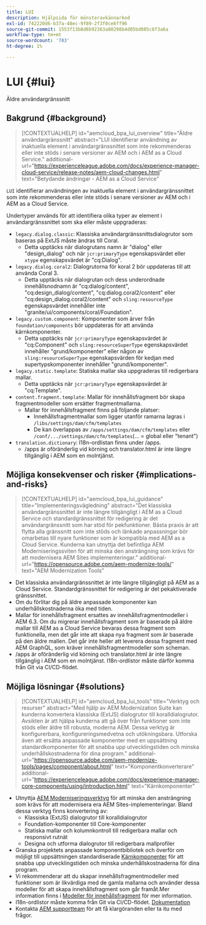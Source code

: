 ```yaml
---
title: LUI
description: Hjälpsida för mönsteravkännarkod
exl-id: 742220d6-b37a-48ec-9f89-2f3f0ce6ff96
source-git-commit: 1553f13b8d6b92363a80298b4d05bd885c6f3a6a
workflow-type: tm+mt
source-wordcount: '783'
ht-degree: 1%

---
```


# LUI {#lui}

Äldre användargränssnitt

## Bakgrund {#background}

>[!CONTEXTUALHELP]
>id="aemcloud_bpa_lui_overview"
>title="Äldre användargränssnitt"
>abstract="LUI identifierar användning av inaktuella element i användargränssnittet som inte rekommenderas eller inte stöds i senare versioner av AEM och i AEM as a Cloud Service."
>additional-url="https://experienceleague.adobe.com/docs/experience-manager-cloud-service/release-notes/aem-cloud-changes.html" text="Betydande ändringar - AEM as a Cloud Service"

`LUI` identifierar användningen av inaktuella element i användargränssnittet som inte rekommenderas eller inte stöds i senare versioner av AEM och i AEM as a Cloud Service.

Undertyper används för att identifiera olika typer av element i användargränssnittet som ska eller måste uppgraderas:

* `legacy.dialog.classic`: Klassiska användargränssnittsdialogrutor som baseras på ExtJS måste ändras till Coral.
   * Detta upptäcks när dialogrutans namn är &quot;dialog&quot; eller &quot;design_dialog&quot; och när `jcr:primaryType` egenskapsvärdet eller `xtype` egenskapsvärdet är &quot;cq:Dialog&quot;.
* `legacy.dialog.coral2`: Dialogrutorna för koral 2 bör uppdateras till att använda Coral 3.
   * Detta upptäcks när dialogrutan och dess underordnade innehållsnodnamn är &quot;cq:dialog/content&quot;, &quot;cq:design_dialog/content&quot;, &quot;cq:dialog.coral2/content&quot; eller &quot;cq:design_dialog.coral2/content&quot; och `sling:resourceType` egenskapsvärdet innehåller inte &quot;granite/ui/components/coral/Foundation&quot;.
* `legacy.custom.component`: Komponenter som ärver från `foundation/components` bör uppdateras för att använda kärnkomponenter.
   * Detta upptäcks när `jcr:primaryType` egenskapsvärdet är &quot;cq:Component&quot; och
      `sling:resourceSuperType` egenskapsvärdet innehåller &quot;grund/komponenter&quot; eller någon av
      `sling:resourceSuperType` egenskapsvärden för kedjan med supertypskomponenter innehåller &quot;grund/komponenter&quot;.
* `legacy.static.template`: Statiska mallar ska uppgraderas till redigerbara mallar.
   * Detta upptäcks när `jcr:primaryType` egenskapsvärdet är &quot;cq:Template&quot;.
* `content.fragment.template`: Mallar för innehållsfragment bör skapa fragmentmodeller som ersätter fragmentmallarna.
   * Mallar för innehållsfragment finns på följande platser:
      * Innehållsfragmentmallar som ligger utanför ramarna lagras i `/libs/settings/dam/cfm/templates`
      * De kan överlappas av  `/apps/settings/dam/cfm/templates`  eller  `/conf/.../settings/dam/cfm/templates`(... = global eller &quot;tenant&quot;)
* `translation.dictionary`: I18n-ordlistan finns under /apps.
   * /apps är oföränderlig vid körning och translator.html är inte längre tillgänglig i AEM som en molntjänst.

## Möjliga konsekvenser och risker {#implications-and-risks}

>[!CONTEXTUALHELP]
>id="aemcloud_bpa_lui_guidance"
>title="Implementeringsvägledning"
>abstract="Det klassiska användargränssnittet är inte längre tillgängligt i AEM as a Cloud Service och standardgränssnittet för redigering är det användargränssnitt som har stöd för pekfunktioner. Bästa praxis är att flytta alla gränssnitt som inte stöds och länkade anpassningar bör omarbetas till nyare funktioner som är kompatibla med AEM as a Cloud Service. Kunderna kan utnyttja det befintliga AEM Moderniseringssviten för att minska den ansträngning som krävs för att modernisera AEM Sites implementeringar."
>additional-url="https://opensource.adobe.com/aem-modernize-tools/" text="AEM Modernization Tools"

* Det klassiska användargränssnittet är inte längre tillgängligt på AEM as a Cloud Service. Standardgränssnittet för redigering är det pekaktiverade gränssnittet.
* Om du förlitar dig på äldre anpassade komponenter kan underhållskostnaderna öka med tiden.
* Mallar för innehållsfragment ersattes av innehållsfragmentmodeller i AEM 6.3. Om du migrerar innehållsfragment som är baserade på äldre mallar till AEM as a Cloud Service bevaras dessa fragment som funktionella, men det går inte att skapa nya fragment som är baserade på den äldre mallen. Det går inte heller att leverera dessa fragment med AEM GraphQL, som kräver innehållsfragmentmodeller som scheman.
* /apps är oföränderlig vid körning och translator.html är inte längre tillgänglig i AEM som en molntjänst. I18n-ordlistor måste därför komma från Git via CI/CD-flödet.

## Möjliga lösningar {#solutions}

>[!CONTEXTUALHELP]
>id="aemcloud_bpa_lui_tools"
>title="Verktyg och resurser"
>abstract="Med hjälp av AEM Modernization Suite kan kunderna konvertera klassiska (ExtJS) dialogrutor till koralldialogrutor. Avsikten är att hjälpa kunderna att gå över från funktioner som inte stöds eller äldre till robusta, moderna AEM. Dessa verktyg är konfigurerbara, konfigureringsmedvetna och utökningsbara. Utforska även att ersätta anpassade komponenter med en uppsättning standardkomponenter för att snabba upp utvecklingstiden och minska underhållskostnaderna för dina program."
>additional-url="https://opensource.adobe.com/aem-modernize-tools/pages/component/about.html" text="Komponentkonverterare"
>additional-url="https://experienceleague.adobe.com/docs/experience-manager-core-components/using/introduction.html" text="Kärnkomponenter"

* Utnyttja [AEM Moderniseringsverktyg](https://opensource.adobe.com/aem-modernize-tools/) för att minska den ansträngning som krävs för att modernisera era AEM Sites-implementeringar. Bland dessa verktyg finns konvertering av:
   * Klassiska (ExtJS) dialogrutor till koralldialogrutor
   * Foundation-komponenter till Core-komponenter
   * Statiska mallar och kolumnkontroll till redigerbara mallar och responsivt rutnät
   * Designa och utforma dialogrutor till redigerbara mallprofiler
* Granska projektets anpassade komponentbibliotek och överför om möjligt till uppsättningen standardiserade [Kärnkomponenter](https://experienceleague.adobe.com/docs/experience-manager-core-components/using/introduction.html) för att snabba upp utvecklingstiden och minska underhållskostnaderna för dina program.
* Vi rekommenderar att du skapar innehållsfragmentmodeller med funktioner som är likvärdiga med de gamla mallarna och använder dessa modeller för att skapa innehållsfragment som går framåt.Mer information finns i [Modeller för innehållsfragment](https://experienceleague.adobe.com/docs/experience-manager-65/assets/content-fragments/content-fragments-models.html?lang=en) för mer information.
* I18n-ordlistor måste komma från Git via CI/CD-flödet. [Dokumentation](https://experienceleague.adobe.com/docs/experience-manager-cloud-service/content/release-notes/aem-cloud-changes.html?lang=en#apps-libs-immutable)
* Kontakta [AEM supportteam](https://helpx.adobe.com/enterprise/using/support-for-experience-cloud.html) för att få klargöranden eller ta itu med frågor.
